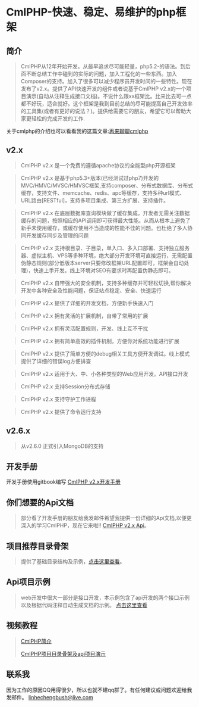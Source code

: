 # CmlPHP-快速、稳定、易维护的php框架

## 简介

> CmlPHP从12年开始开发。从最早追求尽可能轻量，php5.2-的语法。到后面不断总结工作中碰到的实际的问题，加入工程化的一些东西。加入Composer的支持。加入了很多可以减少程序员开发时间的一些特性。现在发布了v2.x。提供了API快速开发的组件或者说基于CmlPHP v2.x的一个项目演示(自动从注释生成接口文档)。不说什么跟xx框架比。比来比去可一点都不好玩，适合就好。这个框架是我到目前总结的尽可能提高自己开发效率的工具集(或者有更好的说法？)。提供给需要它的朋友，希望它可以帮助大家更轻松的完成开发的工作.

关于cmlphp的介绍也可以看看我的这篇文章:[再来聊聊cmlphp](http://www.jianshu.com/p/b03b3d72108c)

## v2.x

> CmlPHP v2.x 是一个免费的遵循apache协议的全能型php开源框架

> CmlPHP v2.x 是基于php5.3+版本(已经测试过php7)开发的MVC/HMVC/MVSC/HMVSC框架,支持composer、分布式数据库、分布式缓存，支持文件、memcache、redis、apc等缓存，支持多种url模式、URL路由[RESTful]，支持多项目集成、第三方扩展、支持插件。

> CmlPHP v2.x 在底层数据库查询模块做了缓存集成，开发者无需关注数据缓存的问题，按照相应的API调用即可获得最大性能。从而从根本上避免了新手未使用缓存，或缓存使用不当造成的性能不佳的问题。也杜绝了多人协同开发缓存同步及管理的问题

> CmlPHP v2.x 支持根目录、子目录，单入口、多入口部署、支持独立服务器、虚拟主机、VPS等多种环境，绝大部分开发环境可直接运行，无需配置伪静态规则(部分低版本server只要修改框架URL配置即可，框架会自动处理)，快速上手开发。线上环境对SEO有要求时再配置伪静态即可。

> CmlPHP v2.x 自带强大的安全机制，支持多种缓存并可轻松切换,帮你解决开发中各种安全及性能问题，保证站点稳定、安全、快速运行

> CmlPHP v2.x 提供了详细的开发文档，方便新手快速入门

> CmlPHP v2.x 拥有灵活的扩展机制，自带了常用的扩展

> CmlPHP v2.x 拥有灵活配置规则，开发、线上互不干扰

> CmlPHP v2.x 拥有简单高效的插件机制，方便你对系统功能进行扩展

> CmlPHP v2.x 提供了简单方便的debug相关工具方便开发调试。线上模式提供了详细的错误log方便排查

> CmlPHP v2.x 适用于大、中、小各种类型的Web应用开发。API接口开发

> CmlPHP v2.x 支持Session分布式存储

> CmlPHP v2.x 支持守护工作进程

> CmlPHP v2.x 提供了命令运行支持

## v2.6.x
> 从v2.6.0 正式引入MongoDB的支持

## 开发手册
开发手册使用gitbook编写
[CmlPHP v2.x开发手册](http://cmlphp-doc.51beautylife.com/ "CmlPHP v2.x开发手册")

## 你们想要的Api文档
> 部分看了开发手册的朋友给我发邮件希望我提供一份详细的Api文档,以便更深入的学习CmlPHP，现在它来啦!! [CmlPHP v2.x Api](http://cmlphp-api.51beautylife.com/)。

## 项目推荐目录骨架
> 提供了基础目录结构及示例，[点击这里查看](http://git.oschina.net/linhecheng/cmlphp2.5-demo-proj)。

## Api项目示例
> web开发中很大一部分是接口开发，本示例包含了api开发的两个接口示例以及根据代码注释自动生成文档的示例。 [点击这里查看](http://git.oschina.net/linhecheng/cmlphp2.5-demo-api)


## 视频教程
> [CmlPHP简介](http://v.youku.com/v_show/id_XMTQwNTc1MTI0MA==.html)
> 
> [CmlPHP项目目录骨架及api项目演示](http://v.youku.com/v_show/id_XMTQwNTc4MDk2OA==.html)

## 联系我
因为工作的原因QQ用得很少，所以也就不建qq群了。有任何建议或问题欢迎给我发邮件。 linhechengbush@live.com
